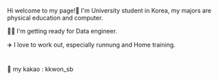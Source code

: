 Hi welcome to my page!👋
I'm University student in Korea, my majors are physical education and computer.<br>

🧑‍💻 I'm getting ready for Data engineer.<br>

✈️ I love to work out, especially runnung and Home training.
<br><br><br>
💬 my kakao : kkwon_sb
<br><br>
